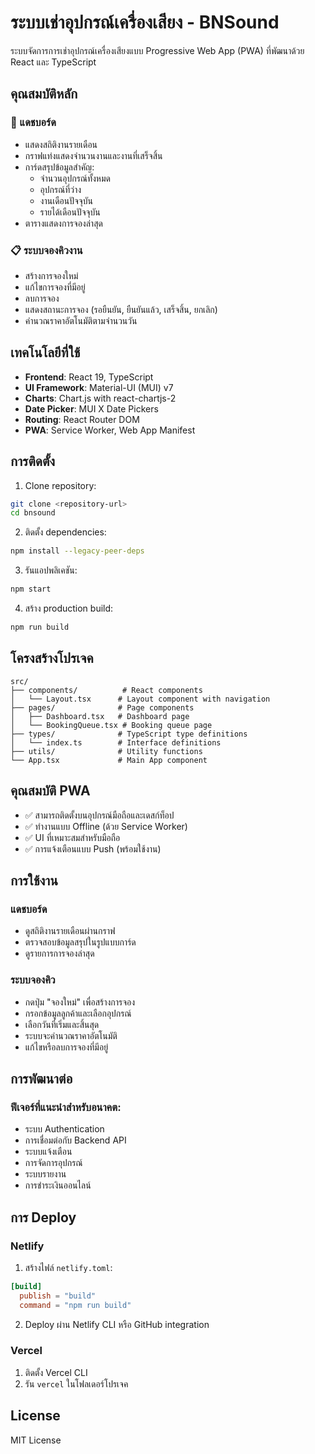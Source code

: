 # ระบบเช่าอุปกรณ์เครื่องเสียง - BNSound

ระบบจัดการการเช่าอุปกรณ์เครื่องเสียงแบบ Progressive Web App (PWA) ที่พัฒนาด้วย React และ TypeScript

## คุณสมบัติหลัก

### 🎯 แดชบอร์ด
- แสดงสถิติงานรายเดือน
- กราฟแท่งแสดงจำนวนงานและงานที่เสร็จสิ้น
- การ์ดสรุปข้อมูลสำคัญ:
  - จำนวนอุปกรณ์ทั้งหมด
  - อุปกรณ์ที่ว่าง
  - งานเดือนปัจจุบัน
  - รายได้เดือนปัจจุบัน
- ตารางแสดงการจองล่าสุด

### 📋 ระบบจองคิวงาน
- สร้างการจองใหม่
- แก้ไขการจองที่มีอยู่
- ลบการจอง
- แสดงสถานะการจอง (รอยืนยัน, ยืนยันแล้ว, เสร็จสิ้น, ยกเลิก)
- คำนวณราคาอัตโนมัติตามจำนวนวัน

## เทคโนโลยีที่ใช้

- **Frontend**: React 19, TypeScript
- **UI Framework**: Material-UI (MUI) v7
- **Charts**: Chart.js with react-chartjs-2
- **Date Picker**: MUI X Date Pickers
- **Routing**: React Router DOM
- **PWA**: Service Worker, Web App Manifest

## การติดตั้ง

1. Clone repository:
```bash
git clone <repository-url>
cd bnsound
```

2. ติดตั้ง dependencies:
```bash
npm install --legacy-peer-deps
```

3. รันแอปพลิเคชัน:
```bash
npm start
```

4. สร้าง production build:
```bash
npm run build
```

## โครงสร้างโปรเจค

```
src/
├── components/          # React components
│   └── Layout.tsx      # Layout component with navigation
├── pages/              # Page components
│   ├── Dashboard.tsx   # Dashboard page
│   └── BookingQueue.tsx # Booking queue page
├── types/              # TypeScript type definitions
│   └── index.ts        # Interface definitions
├── utils/              # Utility functions
└── App.tsx             # Main App component
```

## คุณสมบัติ PWA

- ✅ สามารถติดตั้งบนอุปกรณ์มือถือและเดสก์ท็อป
- ✅ ทำงานแบบ Offline (ด้วย Service Worker)
- ✅ UI ที่เหมาะสมสำหรับมือถือ
- ✅ การแจ้งเตือนแบบ Push (พร้อมใช้งาน)

## การใช้งาน

### แดชบอร์ด
- ดูสถิติงานรายเดือนผ่านกราฟ
- ตรวจสอบข้อมูลสรุปในรูปแบบการ์ด
- ดูรายการการจองล่าสุด

### ระบบจองคิว
- กดปุ่ม "จองใหม่" เพื่อสร้างการจอง
- กรอกข้อมูลลูกค้าและเลือกอุปกรณ์
- เลือกวันที่เริ่มและสิ้นสุด
- ระบบจะคำนวณราคาอัตโนมัติ
- แก้ไขหรือลบการจองที่มีอยู่

## การพัฒนาต่อ

### ฟีเจอร์ที่แนะนำสำหรับอนาคต:
- ระบบ Authentication
- การเชื่อมต่อกับ Backend API
- ระบบแจ้งเตือน
- การจัดการอุปกรณ์
- ระบบรายงาน
- การชำระเงินออนไลน์

## การ Deploy

### Netlify
1. สร้างไฟล์ `netlify.toml`:
```toml
[build]
  publish = "build"
  command = "npm run build"
```

2. Deploy ผ่าน Netlify CLI หรือ GitHub integration

### Vercel
1. ติดตั้ง Vercel CLI
2. รัน `vercel` ในโฟลเดอร์โปรเจค

## License

MIT License 